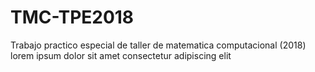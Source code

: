 # TMC-TPE2018
Trabajo practico especial de taller de matematica computacional (2018)
lorem ipsum dolor sit amet consectetur adipiscing elit
